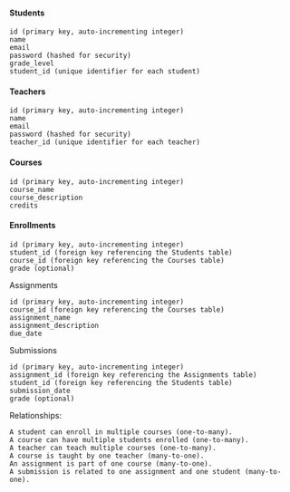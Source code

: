 #### Students

    id (primary key, auto-incrementing integer)
    name
    email
    password (hashed for security)
    grade_level
    student_id (unique identifier for each student)

#### Teachers

    id (primary key, auto-incrementing integer)
    name
    email
    password (hashed for security)
    teacher_id (unique identifier for each teacher)

#### Courses

    id (primary key, auto-incrementing integer)
    course_name
    course_description
    credits

#### Enrollments

    id (primary key, auto-incrementing integer)
    student_id (foreign key referencing the Students table)
    course_id (foreign key referencing the Courses table)
    grade (optional)

Assignments

    id (primary key, auto-incrementing integer)
    course_id (foreign key referencing the Courses table)
    assignment_name
    assignment_description
    due_date

Submissions

    id (primary key, auto-incrementing integer)
    assignment_id (foreign key referencing the Assignments table)
    student_id (foreign key referencing the Students table)
    submission_date
    grade (optional)

Relationships:

    A student can enroll in multiple courses (one-to-many).
    A course can have multiple students enrolled (one-to-many).
    A teacher can teach multiple courses (one-to-many).
    A course is taught by one teacher (many-to-one).
    An assignment is part of one course (many-to-one).
    A submission is related to one assignment and one student (many-to-one).
